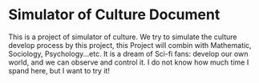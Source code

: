Simulator of Culture Document
===========================================

This is a project of simulator of culture.
We try to simulate the culture develop process by this project,
this Project will combin with Mathematic, Sociology, Psychology...etc.
It is a dream of Sci-fi fans: develop our own world, and we can observe and control it.
I do not know how much time I spand here, but I want to try it!

